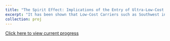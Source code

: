 ```yaml
---
title: "The Spirit Effect: Implications of the Entry of Ultra-Low-Cost Carriers on Airfares"
excerpt: "It has been shown that Low-Cost Carriers such as Southwest introduce competitive effects in relevant markets. In this (very much working and unfinished) paper, I attempt to use origin and destination data from the Bureau of Transportation to analyze the impact of Ultra-Low-Cost Carriers (ULCCs) on the airfares of threatened markets where legacy and similar budget airlines operate. I use a difference-in-differences approach with multiple model specifications on markets where ULCCs have entered in said time periods. <br/><img src='/images/frontier_vs_spirit_ulcc.jpg' width='900' height='220'>"
collection: proj
---
```


[Click here to view current progress](https://github.com/bryansashakim/airlines)

